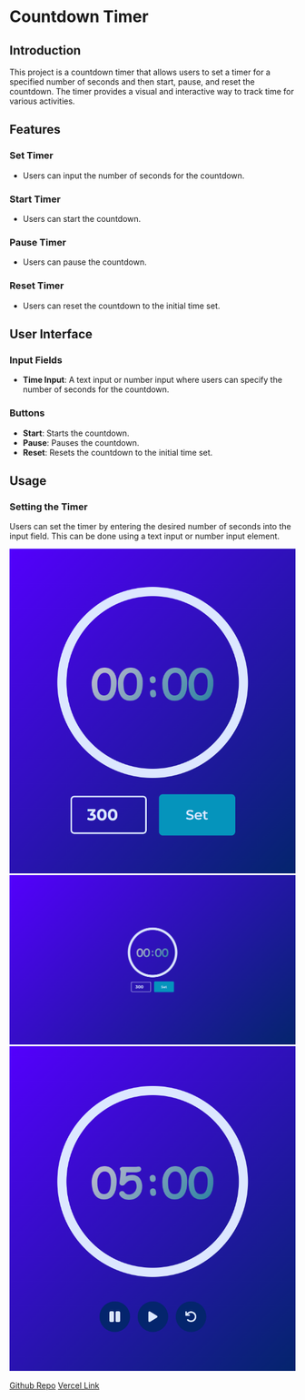 # Countdown Timer

## Introduction

This project is a countdown timer that allows users to set a timer for a specified number of seconds and then start, pause, and reset the countdown. The timer provides a visual and interactive way to track time for various activities.

## Features

### Set Timer

- Users can input the number of seconds for the countdown.

### Start Timer

- Users can start the countdown.

### Pause Timer

- Users can pause the countdown.

### Reset Timer

- Users can reset the countdown to the initial time set.

## User Interface

### Input Fields

- **Time Input**: A text input or number input where users can specify the number of seconds for the countdown.

### Buttons

- **Start**: Starts the countdown.
- **Pause**: Pauses the countdown.
- **Reset**: Resets the countdown to the initial time set.

## Usage

### Setting the Timer

Users can set the timer by entering the desired number of seconds into the input field. This can be done using a text input or number input element.

![Mobile](./screenshots/TimerMobile.png)
![Desktop](./screenshots/TimerDesktop.png)
![Set Timer](./screenshots/TimerSet.png)

[Github Repo](https://github.com/Smartlify07/Countdown-timer)
[Vercel Link](https://countdown-timer-crpe.vercel.app/)

